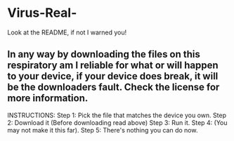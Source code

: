 # Virus-Real-
Look at the README, if not I warned you!


In any way by downloading the files on this respiratory am I reliable for what or will happen to your device, if your device does break, it will be the downloaders fault. Check the license for more information.
----------------------------------------------------------------------------------------------------------------------------------------------------------------
 INSTRUCTIONS:
 Step 1: Pick the file that matches the device you own.
 Step 2: Download it (Before downloading read above)
 Step 3: Run it.
 Step 4: (You may not make it this far).
 Step 5: There's nothing you can do now.
